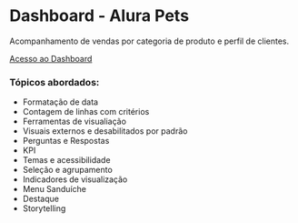 # Dashboard - Alura Pets
Acompanhamento de vendas por categoria de produto e perfil de clientes.

[Acesso ao Dashboard](https://app.powerbi.com/view?r=eyJrIjoiMzM4MzMyMWMtYTNkZi00NjlhLTk2OTItOTg1MjZiN2FlYTEwIiwidCI6ImM0OTIwYzljLWRlYjItNDE2OC05Y2M2LTRkMzA0ZjJmYTVmMyJ9)


### Tópicos abordados:
* Formatação de data
* Contagem de linhas com critérios
* Ferramentas de visualiação
 * Visuais externos e desabilitados por padrão
 * Perguntas e Respostas
 * KPI
 * Temas e acessibilidade
 * Seleção e agrupamento
 * Indicadores de visualização
 * Menu Sanduíche
 * Destaque
* Storytelling

